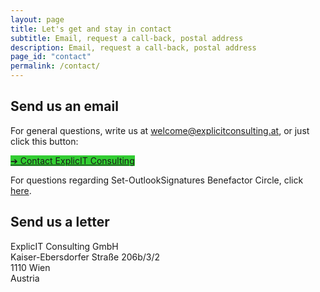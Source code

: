 ```yaml
---
layout: page
title: Let's get and stay in contact
subtitle: Email, request a call-back, postal address
description: Email, request a call-back, postal address
page_id: "contact"
permalink: /contact/
---
```


<h2>Send us an email</h2>
<p>For general questions, write us at <a href="mailto:welcome@explicitconsulting.at">welcome@explicitconsulting.at</a>, or just click this button:</p>

<p><a href="mailto:welcome@explicitconsulting.at" class="button mtrcs-external-link is-link is-normal is-hover has-text-black has-text-weight-bold" style="background-color: limegreen">➔ Contact ExplicIT Consulting</a></p>

<p>For questions regarding Set-OutlookSignatures Benefactor Circle, click <a href="/open-source/set-outlooksignatures">here</a>.</p>

<h2>Send us a letter</h2>
<p>ExplicIT Consulting GmbH<br>Kaiser-Ebersdorfer Straße 206b/3/2<br>1110 Wien<br>Austria</p>
